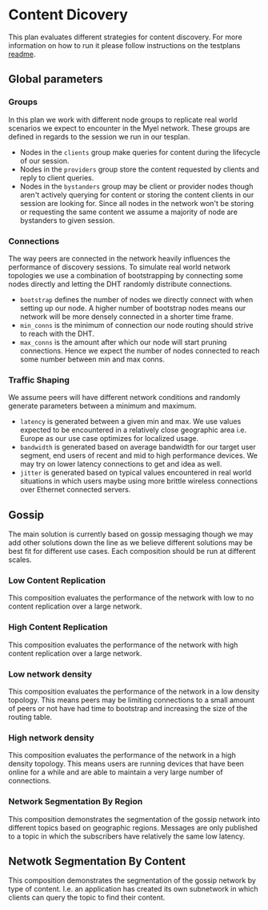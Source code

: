# Content Dicovery

This plan evaluates different strategies for content discovery.
For more information on how to run it please follow instructions on the testplans [readme](/testplans).

## Global parameters

### Groups
In this plan we work with different node groups to replicate real world scenarios we expect to encounter
in the Myel network. These groups are defined in regards to the session we run in our tesplan.
- Nodes in the `clients` group make queries for content during the lifecycle of our session.
- Nodes in the `providers` group store the content requested by clients and reply to client queries.
- Nodes in the `bystanders` group may be client or provider nodes though aren't actively querying for content
or storing the content clients in our session are looking for. Since all nodes in the network won't be storing
or requesting the same content we assume a majority of node are bystanders to given session.

### Connections
The way peers are connected in the network heavily influences the performance of discovery sessions.
To simulate real world network topologies we use a combination of bootstrapping by connecting some nodes
directly and letting the DHT randomly distribute connections.
- `bootstrap` defines the number of nodes we directly connect with when setting up our node. A higher number
of bootstrap nodes means our network will be more densely connected in a shorter time frame.
- `min_conns` is the minimum of connection our node routing should strive to reach with the DHT.
- `max_conns` is the amount after which our node will start pruning connections.
Hence we expect the number of nodes connected to reach some number between min and max conns. 

### Traffic Shaping
We assume peers will have different network conditions and randomly generate parameters between a minimum and maximum.
- `latency` is generated between a given min and max. We use values expected to be encountered in a relatively close geographic area i.e. Europe as our use case optimizes for localized usage.
- `bandwidth` is generated based on average bandwidth for our target user segment, end users of recent and mid to high performance devices. We may try on lower latency connections to get and idea as well.
- `jitter` is generated based on typical values encountered in real world situations in which users maybe using more brittle wireless connections over Ethernet connected servers.

## Gossip
The main solution is currently based on gossip messaging though we may add other
solutions down the line as we believe different solutions may be best fit for different use cases.
Each composition should be run at different scales.

### Low Content Replication

This composition evaluates the performance of the network with low to no content replication over a
large network.

### High Content Replication

This composition evaluates the performance of the network with high content replication over a large 
network.

### Low network density

This composition evaluates the performance of the network in a low density topology. This means peers may be 
limiting connections to a small amount of peers or not have had time to bootstrap and increasing the size of 
the routing table.

### High network density

This composition evaluates the performance of the network in a high density topology. This means users are running
devices that have been online for a while and are able to maintain a very large number of connections.

### Network Segmentation By Region

This composition demonstrates the segmentation of the gossip network into different topics based on geographic
regions. Messages are only published to a topic in which the subscribers have relatively the same low latency.

## Netwotk Segmentation By Content

This composition demonstrates the segmentation of the gossip network by type of content. I.e. an application
has created its own subnetwork in which clients can query the topic to find their content.
